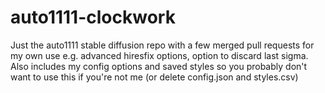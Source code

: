 # auto1111-clockwork
Just the auto1111 stable diffusion repo with a few merged pull requests for my own use e.g. advanced hiresfix options, option to discard last sigma. Also includes my config options and saved styles so you probably don't want to use this if you're not me (or delete config.json and styles.csv)
